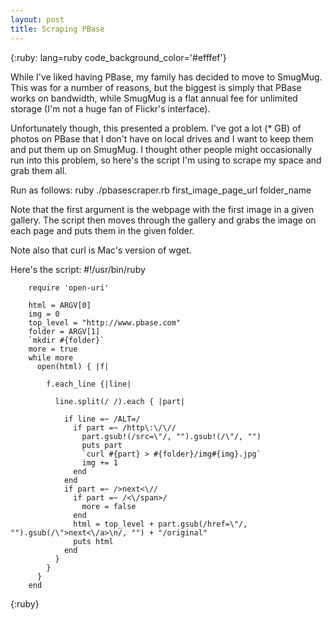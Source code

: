 ```yaml
---
layout: post
title: Scraping PBase
---
```


{:ruby:     lang=ruby code_background_color='#efffef'}

While I've liked having PBase, my family has decided to move to SmugMug. This was for a number of reasons, but the biggest is simply that PBase works on bandwidth, while SmugMug is a flat annual fee for unlimited storage (I'm not a huge fan of Flickr's interface).

Unfortunately though, this presented a problem. I've got a lot (* GB) of photos on PBase that I don't have on local drives and I want to keep them and put them up on SmugMug. I thought other people might occasionally run into this problem, so here's the script I'm using to scrape my space and grab them all.

Run as follows: ruby ./pbasescraper.rb first_image_page_url folder_name

Note that the first argument is the webpage with the first image in a given gallery. The script then moves through the gallery and grabs the image on each page and puts them in the given folder.

Note also that curl is Mac's version of wget.

Here's the script:
		#!/usr/bin/ruby

		require 'open-uri'

		html = ARGV[0]
		img = 0
		top_level = "http://www.pbase.com"
		folder = ARGV[1]
		`mkdir #{folder}`
		more = true
		while more 
		  open(html) { |f|

		    f.each_line {|line|  
      
		      line.split(/ /).each { |part|
     
		        if line =~ /ALT=/
		          if part =~ /http\:\/\//
		            part.gsub!(/src=\"/, "").gsub!(/\"/, "")
		            puts part
		            `curl #{part} > #{folder}/img#{img}.jpg`
		            img += 1
		          end
		        end          
		        if part =~ />next<\//            
		          if part =~ /<\/span>/
		            more = false
		          end
		          html = top_level + part.gsub(/href=\"/, "").gsub(/\">next<\/a>\n/, "") + "/original"
		          puts html
		        end     
		      }
		    }
		  }
		end  
{:ruby}
